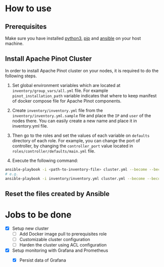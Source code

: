 # How to use

## Prerequisites

Make sure you have installed [python3](https://www.python.org/downloads/), [pip](https://pip.pypa.io/en/stable/installation/) and [ansible](https://pypi.org/project/ansible/) on your host machine.

## Install Apache Pinot Cluster

In order to install Apache Pinot cluster on your nodes, it is required to do the following steps.
1. Set global environment variables which are located at `inventory/group_vars/all.yml` file. For example `pinot_installation_path` variable indicates that where to keep manifest of docker compose file for Apache Pinot components.

2. Create `inventory/inventory.yml` file from the `inventory/inventory.yml.sample` file and place the `IP` and `user` of the nodes there. You can easily create a new name and place it in inventory.yml‍ file.


3. Then go to the roles and set the values of each variable on `defaults` directory of each role. For example, you can change the port of controller, by changing the `controller_port` value located in `roles/controller/defaults/main.yml` file.

4. Execute the following command:
  ```bash
  ansible-playbook -i <path-to-inventory-file> cluster.yml --become --become-user=root --private-key=<path-to-private-key> -v -b
  # e.g.
  ansible-playbook -i inventory/inventory.yml cluster.yml --become --become-user=root --private-key=~/.ssh/ssh_pk -v -b
  ```

## Reset the files created by Ansible

# Jobs to be done

- [X] Setup new cluster
  - [ ] Add Docker image pull to prerequisites role
  - [ ] Customizable cluster configuration
  - [ ] Harden the cluster using ACL configuration
- [X] Setup monitoring with Grafana and Prometheus
  - [X] Persist data of Grafana 

